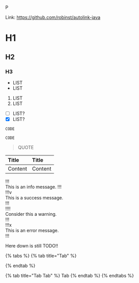 P

Link: https://github.com/robinst/autolink-java

# H1

## H2

### H3

* LIST
* LIST

1. LIST
2. LIST

* [ ] LIST?
* [x] LIST?

```text
CODE
```

`CODE`

> QUOTE



| Title | Title |
| :--- | :--- |
| Content | Content |

!!!  
This is an info message.
!!!  
!!!v  
This is a success message.  
!!!  
!!!!  
Consider this a warning.  
!!!  
!!!x  
This is an error message.  
!!!  

Here down is still TODO!!

{% tabs %}
{% tab title="Tab" %}

{% endtab %}

{% tab title="Tab Tab" %}
Tab
{% endtab %}
{% endtabs %}
